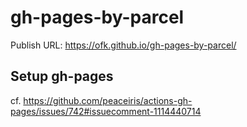 # gh-pages-by-parcel

Publish URL: https://ofk.github.io/gh-pages-by-parcel/

## Setup gh-pages

cf. https://github.com/peaceiris/actions-gh-pages/issues/742#issuecomment-1114440714
